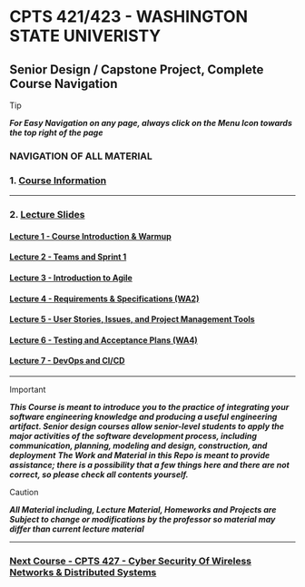 # CPTS 421/423 - WASHINGTON STATE UNIVERISTY
## Senior Design / Capstone Project, Complete Course Navigation

> [!TIP]
> ***For Easy Navigation on any page, always click on the Menu Icon towards the top right of the page***

### NAVIGATION OF ALL MATERIAL 

### 1. [Course Information](https://github.com/MarkShinozaki/CPTS421-423_SeniorCapstone/blob/Course-Information/README.md)

---
### 2. [Lecture Slides](https://github.com/MarkShinozaki/CPTS421-423_SeniorCapstone/tree/Lectures-Slides)

#### [Lecture 1 - Course Introduction & Warmup](https://github.com/MarkShinozaki/CPTS421-423_SeniorCapstone/blob/Lectures-Slides/Lecture1.ppt)

#### [Lecture 2 - Teams and Sprint 1](https://github.com/MarkShinozaki/CPTS421-423_SeniorCapstone/blob/Lectures-Slides/Lecture2.ppt)

#### [Lecture 3 - Introduction to Agile](https://github.com/MarkShinozaki/CPTS421-423_SeniorCapstone/blob/Lectures-Slides/Lecture3.ppt)

#### [Lecture 4 - Requirements & Specifications (WA2)](https://github.com/MarkShinozaki/CPTS421-423_SeniorCapstone/blob/Lectures-Slides/Lecture4.ppt)

#### [Lecture 5 - User Stories, Issues, and Project Management Tools](https://github.com/MarkShinozaki/CPTS421-423_SeniorCapstone/blob/Lectures-Slides/Lecture5.ppt)

#### [Lecture 6 - Testing and Acceptance Plans (WA4)](https://github.com/MarkShinozaki/CPTS421-423_SeniorCapstone/blob/Lectures-Slides/Lecture6.ppt)

#### [Lecture 7 - DevOps and CI/CD](https://github.com/MarkShinozaki/CPTS421-423_SeniorCapstone/blob/Lectures-Slides/Lecture7.ppt)

---

> [!IMPORTANT]
> ***This Course is meant to introduce you to the practice of integrating your software engineering knowledge and producing a useful engineering artifact. Senior design courses allow senior-level students to apply the major activities of the software development process, including communication, planning, modeling and design, construction, and deployment***
> ***The Work and Material in this Repo is meant to provide assistance; there is a possibility that a few things here and there are not correct, so please check all contents yourself.***


> [!CAUTION]
> ***All Material including, Lecture Material, Homeworks and Projects are Subject to change or modifications by the professor so material may differ than current lecture material***

---

### [Next Course - CPTS 427 - Cyber Security Of Wireless Networks & Distributed Systems ](https://github.com/MarkShinozaki/CPTS427-CyberSecurityOfWireless-DistributedSystems)
